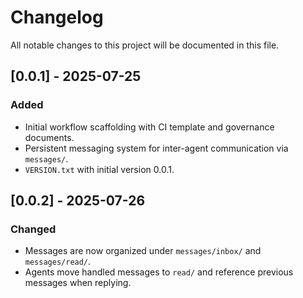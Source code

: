 # Changelog

All notable changes to this project will be documented in this file.

## [0.0.1] - 2025-07-25
### Added
- Initial workflow scaffolding with CI template and governance documents.
- Persistent messaging system for inter-agent communication via `messages/`.
- `VERSION.txt` with initial version 0.0.1.

## [0.0.2] - 2025-07-26
### Changed
- Messages are now organized under `messages/inbox/` and `messages/read/`.
- Agents move handled messages to `read/` and reference previous messages when replying.

